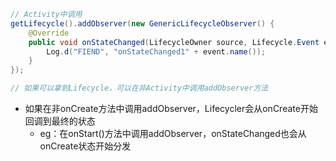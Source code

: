 ```java
// Activity中调用
getLifecycle().addObserver(new GenericLifecycleObserver() {
    @Override
    public void onStateChanged(LifecycleOwner source, Lifecycle.Event event) {
        Log.d("FIEND", "onStateChanged1" + event.name());
    }
});

// 如果可以拿到Lifecycle，可以在非Activity中调用addObserver方法
```



* 如果在非onCreate方法中调用addObserver，Lifecycler会从onCreate开始回调到最终的状态
  * eg：在onStart()方法中调用addObserver，onStateChanged也会从onCreate状态开始分发

